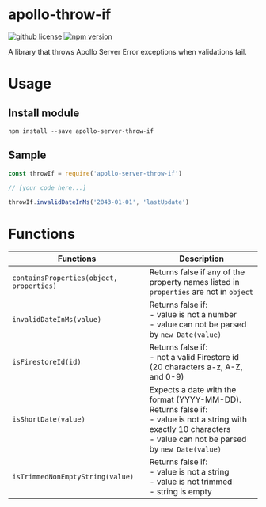 # apollo-throw-if

[![github license](https://img.shields.io/github/license/ericvera/apollo-server-throw-if.svg?style=flat-square)](https://github.com/ericvera/apollo-server-throw-if/blob/master/LICENSE)
[![npm version](https://img.shields.io/npm/v/apollo-server-throw-if.svg?style=flat-square)](https://npmjs.org/package/apollo-server-throw-if)

A library that throws Apollo Server Error exceptions when validations fail.

# Usage

## Install module

`npm install --save apollo-server-throw-if`

## Sample

```javascript
const throwIf = require('apollo-server-throw-if')

// [your code here...]

throwIf.invalidDateInMs('2043-01-01', 'lastUpdate')
```

# Functions

| Functions                                | Description                                                                                                                                                              |
| ---------------------------------------- | ------------------------------------------------------------------------------------------------------------------------------------------------------------------------ |
| `containsProperties(object, properties)` | Returns false if any of the property names listed in `properties` are not in `object`                                                                                    |
| `invalidDateInMs(value)`                      | Returns false if:</br>- value is not a number</br>- value can not be parsed by `new Date(value)`                                                                         |
| `isFirestoreId(id)`                      | Returns false if:</br>- not a valid Firestore id (20 characters a-z, A-Z, and 0-9)                                                                                       |
| `isShortDate(value)`                     | Expects a date with the format (YYYY-MM-DD). Returns false if:</br>- value is not a string with exactly 10 characters</br>- value can not be parsed by `new Date(value)` |
| `isTrimmedNonEmptyString(value)`         | Returns false if:</br>- value is not a string</br>- value is not trimmed</br>- string is empty                                                                           |
